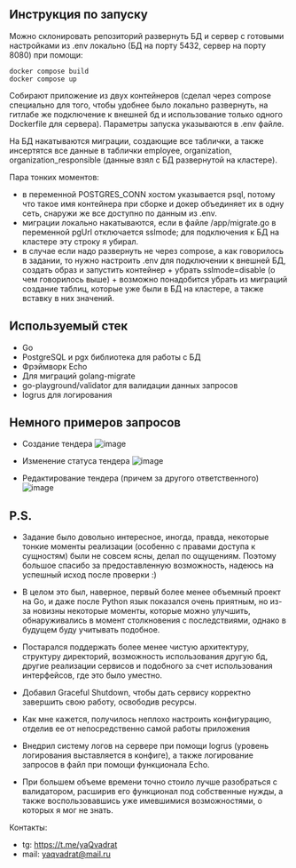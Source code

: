 ## Инструкция по запуску
Можно склонировать репозиторий развернуть БД и сервер с готовыми настройками из .env локально (БД на порту 5432, сервер на порту 8080) при помощи:
```
docker compose build
docker compose up
```
Собирают приложение из двух контейнеров (сделал через compose специально для того, чтобы удобнее было локально развернуть, на гитлабе же подключение к внешней бд
и использование только одного Dockerfile для сервера). Параметры запуска указываются в .env файле.

На БД накатываются миграции, создающие все таблички, а также инсертятся все данные в таблички employee, organization, organization_responsible
(данные взял с БД развернутой на кластере).

Пара тонких моментов:
- в переменной POSTGRES_CONN хостом указывается psql, потому что такое имя контейнера при сборке и докер объединяет их в одну сеть, снаружи же все доступно по данным из .env.
- миграции локально накатываются, если в файле /app/migrate.go в переменной pgUrl отключается sslmode; для подключения к БД на кластере эту строку я убирал.
- в случае если надо развернуть не через compose, а как говорилось в задании, то нужно настроить .env для подключении к внешней БД, создать образ и запустить контейнер + убрать sslmode=disable (о чем говорилось выше) + возможно понадобится убрать из миграций создание таблиц, которые уже были в БД на кластере, а также вставку в них значений.
  
## Используемый стек
- Go
- PostgreSQL и pgx библиотека для работы с БД
- Фрэймворк Echo
- Для миграций golang-migrate
- go-playground/validator для валидации данных запросов
- logrus для логирования

## Немного примеров запросов
- Создание тендера ![image](https://github.com/user-attachments/assets/ebd529e2-c0d1-4ca2-8d68-7bc22a49f2c2)
  
- Изменение статуса тендера ![image](https://github.com/user-attachments/assets/8ca91ed8-7f67-455b-aed9-3cb08afef8d5)

- Редактирование тендера (причем за другого ответственного) ![image](https://github.com/user-attachments/assets/19f3ca72-8289-4acd-bf27-42e68e3a93af)

## P.S.
- Задание было довольно интересное, иногда, правда, некоторые тонкие моменты реализации (особенно с правами доступа к сущностям) были не совсем ясны, делал по ощущениям. Поэтому большое спасибо за предоставленную возможность, надеюсь на успешный исход после проверки :)

- В целом это был, наверное, первый более менее объемный проект на Go, и даже после Python язык показался очень приятным, но из-за новизны некоторые моменты, которые можно улучшить, обнаруживались в
момент столкновения с последствиями, однако в будущем буду учитывать подобное.

- Постарался поддержать более менее чистую архитектуру, структуру директорий, возможность использования другую бд, другие реализации сервисов и подобного за счет использования интерфейсов, где это было уместно.

- Добавил Graceful Shutdown, чтобы дать сервису корректно завершить свою работу, освободив ресурсы.

- Как мне кажется, получилось неплохо настроить конфигурацию, отделив ее от непосредственно самой работы приложения

- Внедрил систему логов на сервере при помощи logrus (уровень логирования выставляется в конфиге), а также логирование запросов в файл при помощи функционала Echo.

- При большем объеме времени точно стоило лучше разобраться с валидатором, расширив его функционал под собственные нужды, а также воспользовавшись уже имевшимися возможностями, о которых я мог не знать.

Контакты:
- tg: https://t.me/yaQvadrat
- mail: yaqvadrat@mail.ru
